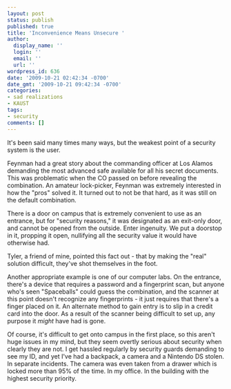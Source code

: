 ```yaml
---
layout: post
status: publish
published: true
title: 'Inconvenience Means Unsecure '
author:
  display_name: ''
  login: ''
  email: ''
  url: ''
wordpress_id: 636
date: '2009-10-21 02:42:34 -0700'
date_gmt: '2009-10-21 09:42:34 -0700'
categories:
- sad realizations
- KAUST
tags:
- security
comments: []
---
```

It's been said many times many ways, but the weakest point of a security system is the user.

Feynman had a great story about the commanding officer at Los Alamos demanding the most advanced safe available for all his secret documents.  This was problematic when the CO passed on before revealing the combination.  An amateur lock-picker, Feynman was extremely interested in how the "pros" solved it.  It turned out to not be that hard, as it was still on the default combination.

There is a door on campus that is extremely convenient to use as an entrance, but for "security reasons," it was designated as an exit-only door, and cannot be opened from the outside.  Enter ingenuity.  We put a doorstop in it, propping it open, nullifying all the security value it would have otherwise had.

Tyler, a friend of mine, pointed this fact out - that by making the "real" solution difficult, they've shot themselves in the foot.

Another appropriate example is one of our computer labs.  On the entrance, there's a device that requires a password and a fingerprint scan, but anyone who's seen "Spaceballs" could guess the combination, and the scanner at this point doesn't recognize any fingerprints - it just requires that there's a finger placed on it.  An alternate method to gain entry is to slip in a credit card into the door.  As a result of the scanner being difficult to set up, any purpose it _might_ have had is gone.

Of course, it's difficult to get onto campus in the first place, so this aren't huge issues in my mind, but they seem overtly serious about security when clearly they are not.  I get hassled regularly by security guards demanding to see my ID, and yet I've had a backpack, a camera and a Nintendo DS stolen.  In separate incidents.  The camera was even taken from a drawer which is locked more than 95% of the time.  In my office.  In the building with the highest security priority.
